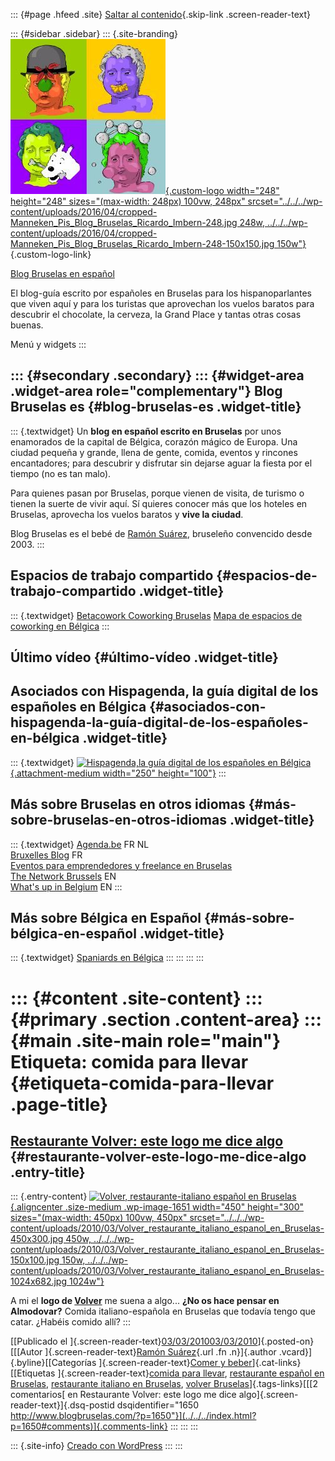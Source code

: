 ::: {#page .hfeed .site}
[Saltar al contenido](index.html#content){.skip-link
.screen-reader-text}

::: {#sidebar .sidebar}
::: {.site-branding}
[![](../../../wp-content/uploads/2016/04/cropped-Manneken_Pis_Blog_Bruselas_Ricardo_Imbern-248.jpg){.custom-logo
width="248" height="248" sizes="(max-width: 248px) 100vw, 248px"
srcset="../../../wp-content/uploads/2016/04/cropped-Manneken_Pis_Blog_Bruselas_Ricardo_Imbern-248.jpg 248w, ../../../wp-content/uploads/2016/04/cropped-Manneken_Pis_Blog_Bruselas_Ricardo_Imbern-248-150x150.jpg 150w"}](../../../index.html){.custom-logo-link}

[Blog Bruselas en español](../../../index.html)

El blog-guía escrito por españoles en Bruselas para los hispanoparlantes
que viven aquí y para los turistas que aprovechan los vuelos baratos
para descubrir el chocolate, la cerveza, la Grand Place y tantas otras
cosas buenas.

Menú y widgets
:::

::: {#secondary .secondary}
::: {#widget-area .widget-area role="complementary"}
Blog Bruselas es {#blog-bruselas-es .widget-title}
----------------

::: {.textwidget}
Un **blog en español escrito en Bruselas** por unos enamorados de la
capital de Bélgica, corazón mágico de Europa. Una ciudad pequeña y
grande, llena de gente, comida, eventos y rincones encantadores; para
descubrir y disfrutar sin dejarse aguar la fiesta por el tiempo (no es
tan malo).

Para quienes pasan por Bruselas, porque vienen de visita, de turismo o
tienen la suerte de vivir aquí. Sí quieres conocer más que los hoteles
en Bruselas, aprovecha los vuelos baratos y **vive la ciudad**.

Blog Bruselas es el bebé de [Ramón Suárez](http://www.ramonsuarez.com),
bruseleño convencido desde 2003.
:::

Espacios de trabajo compartido {#espacios-de-trabajo-compartido .widget-title}
------------------------------

::: {.textwidget}
[Betacowork Coworking Bruselas](http://www.betacowork.com) [Mapa de
espacios de coworking en Bélgica](http://coworkingbelgium.com)
:::

Último vídeo {#último-vídeo .widget-title}
------------

Asociados con Hispagenda, la guía digital de los españoles en Bélgica {#asociados-con-hispagenda-la-guía-digital-de-los-españoles-en-bélgica .widget-title}
---------------------------------------------------------------------

::: {.textwidget}
[![Hispagenda,la guía digital de los españoles en
Bélgica](../../../wp-content/uploads/2010/04/Hispagenda-250px.gif "Hispagenda, la guía digital de los españoles en Bélgica"){.attachment-medium
width="250" height="100"}](http://www.hispagenda.com)
:::

Más sobre Bruselas en otros idiomas {#más-sobre-bruselas-en-otros-idiomas .widget-title}
-----------------------------------

::: {.textwidget}
[Agenda.be](http://www.agenda.be) FR NL\
[Bruxelles Blog](http://www.bxlblog.be/) FR\
[Eventos para emprendedores y freelance en
Bruselas](http://www.betacowork.com/events/)\
[The Network
Brussels](http://groups.yahoo.com/group/TheNetworkBrussels/) EN\
[What\'s up in Belgium](http://www.whatsupin.be/) EN
:::

Más sobre Bélgica en Español {#más-sobre-bélgica-en-español .widget-title}
----------------------------

::: {.textwidget}
[Spaniards en Bélgica](http://www.spaniards.es/paises/belgica)
:::
:::
:::
:::

::: {#content .site-content}
::: {#primary .section .content-area}
::: {#main .site-main role="main"}
Etiqueta: comida para llevar {#etiqueta-comida-para-llevar .page-title}
============================

[Restaurante Volver: este logo me dice algo](../../../index.html?p=1650) {#restaurante-volver-este-logo-me-dice-algo .entry-title}
------------------------------------------------------------------------

::: {.entry-content}
[![Volver, restaurante-italiano español en
Bruselas](../../../wp-content/uploads/2010/03/Volver_restaurante_italiano_espanol_en_Bruselas-450x300.jpg "Volver, restaurante-italiano español en Bruselas"){.aligncenter
.size-medium .wp-image-1651 width="450" height="300"
sizes="(max-width: 450px) 100vw, 450px"
srcset="../../../wp-content/uploads/2010/03/Volver_restaurante_italiano_espanol_en_Bruselas-450x300.jpg 450w, ../../../wp-content/uploads/2010/03/Volver_restaurante_italiano_espanol_en_Bruselas-150x100.jpg 150w, ../../../wp-content/uploads/2010/03/Volver_restaurante_italiano_espanol_en_Bruselas-1024x682.jpg 1024w"}](../../../wp-content/uploads/2010/03/Volver_restaurante_italiano_espanol_en_Bruselas.jpg)

A mi el **logo de
[Volver](http://www.cityplug.be/fr/Bruxelles/AD7XRK74_Restaurant_Volver.html "Volver, restaurante-italiano español en Bruselas")**
me suena a algo... **¿No os hace pensar en Almodovar?** Comida
italiano-española en Bruselas que todavía tengo que catar. ¿Habéis
comido allí?
:::

[[Publicado el
]{.screen-reader-text}[03/03/201003/03/2010](../../../index.html?p=1650)]{.posted-on}[[[Autor
]{.screen-reader-text}[Ramón
Suárez](../../2010/04/30/index.html?author=2){.url .fn .n}]{.author
.vcard}]{.byline}[[Categorías ]{.screen-reader-text}[Comer y
beber](../../category/comer-y-beber/index.html)]{.cat-links}[[Etiquetas
]{.screen-reader-text}[comida para llevar](index.html), [restaurante
español en Bruselas](../restaurante-espanol-en-bruselas/index.html),
[restaurante italiano en
Bruselas](../restaurante-italiano-en-bruselas/index.html), [volver
Bruselas](../volver-bruselas/index.html)]{.tags-links}[[[2 comentarios[
en Restaurante Volver: este logo me dice
algo]{.screen-reader-text}]{.dsq-postid
dsqidentifier="1650 http://www.blogbruselas.com/?p=1650"}](../../../index.html?p=1650#comments)]{.comments-link}
:::
:::
:::

::: {.site-info}
[Creado con WordPress](https://es.wordpress.org/)
:::
:::
